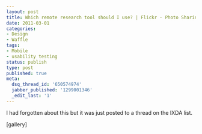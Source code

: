 ```yaml
---
layout: post
title: Which remote research tool should I use? | Flickr - Photo Sharing!
date: 2011-03-01
categories:
- Design
- Waffle
tags:
- Mobile
- usability testing
status: publish
type: post
published: true
meta:
  dsq_thread_id: '650574974'
  jabber_published: '1299001346'
  _edit_last: '1'
---
```

<p>I had forgotten about this but it was just posted to a thread on the IXDA list.</p>

<p>[gallery]</p>
